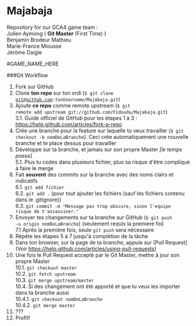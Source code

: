 Majabaja
========

Repository for our GCA4 game team :  
Julien Aymong ( **Git Master** (First Time) )  
Benjamin Brodeur Mathieu  
Marie-France Miousse  
Jérôme Daigle  

#GAME_NAME_HERE

###Git Workflow

1. Fork sur GitHub
2. Clone **ton repo** sur ton ordi (<code>$ git clone git@github.com:<i>tonUsername</i>/Majabaja.git</code>)  
3. Ajoute **ce repo** comme remote upstream (<code>$ git remote add upstream git://github.com/Fidouda/Majabaja.git</code>)  
3.1. Guide officiel de GitHub pour les étapes 1 à 3 : https://help.github.com/articles/fork-a-repo  
4. Crée une branche pour la feature sur laquelle tu veux travailler (<code>$ git checkout -b nomDeLaBranche</code>). Ceci crée automatiquement une nouvelle branche et te place dessus pour travailler  
5. Développe sur ta branche, et jamais sur son propre Master  *[le temps passe]*  
5.1. Plus tu codes dans plusieurs fichier, plus sa risque d'être compliqué à faire le merge 
6. Fait **souvent** des commits sur la branche avec des noms clairs et indicatifs  
6.1. <code>git add fichier</code>  
6.2. <code>git add .</code> (pour tout ajouter les fichiers (sauf les fichiers contenu dans le .gitignore))  
6.3. <code>git commit -m "Message pas trop obscure, sinon l'equipe risque de t'assassiner."</code>  
7. Envoyer tes changements sur ta branche sur GitHub (<code>$ git push -u origin nomDeLaBranche</code>) (seulement requis la premiere foi)  
7.1 Après la première fois, seule <code>git push</code> sera nécessaire  
8. Répète les étapes 5 à 7 jusqu'à complétion de la tâche  
9. Dans ton browser, sur la page de ta branche, appuie sur [Pull Request] (Voir https://help.github.com/articles/using-pull-requests)  
10. Une fois le Pull Request accepté par le Git Master, mettre à jour son propre Master  
10.1. <code>git checkout master</code>  
10.2. <code>git fetch upstream</code>  
10.3. <code>git merge upstream/master</code>  
10.4. Si des changement ont été apporté et que tu veux les importer dans ta branche aussi  
10.4.1. <code>git checkout nomDeLaBranche</code>  
10.4.2. <code>git merge master</code>  
11. ???  
12. Profit!  